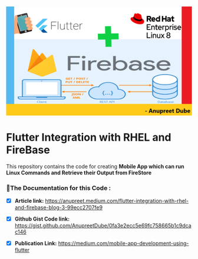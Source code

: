 ![](Untitled.png)
# Flutter Integration with RHEL and FireBase
This repository contains the code for creating **Mobile App which can run Linux Commands and Retrieve their Output from FireStore**

### :link:The Documentation for this Code :

- [x] **Article link:** https://anupreet.medium.com/flutter-integration-with-rhel-and-firebase-blog-3-99ecc2707fe9
- [x] **Github Gist Code link:** https://gist.github.com/AnupreetDube/0fa3e2ecc5e69fc758665b1c9dcac146
- [x] **Publication Link:** https://medium.com/mobile-app-development-using-flutter

